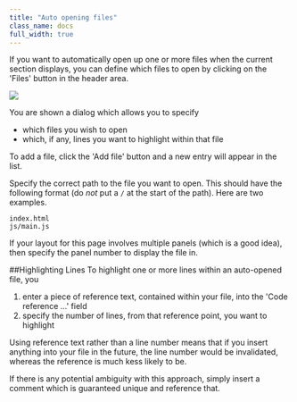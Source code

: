 ```yaml
---
title: "Auto opening files"
class_name: docs
full_width: true
---
```


If you want to automatically open up one or more files when the current section displays, you can define which files to open by clicking on the 'Files' button in the header area.

![](/img/docs/guides/files.png)

You are shown a dialog which allows you to specify

- which files you wish to open
- which, if any, lines you want to highlight within that file

To add a file, click the 'Add file' button and a new entry will appear in the list.

Specify the correct path to the file you want to open. This should have the following format (do *not* put a `/` at the start of the path). Here are two examples.


```
index.html
js/main.js
```

If your layout for this page involves multiple panels (which is a good idea), then specify the panel number to display the file in.


##Highlighting Lines
To highlight one or more lines within an auto-opened file, you 

1. enter a piece of reference text, contained within your file, into the 'Code reference ...' field
2. specify the number of lines, from that reference point, you want to highlight

Using reference text rather than a line number means that if you insert anything into your file in the future, the line number would be invalidated, whereas the reference is much kess likely to be.

If there is any potential ambiguity with this approach, simply insert a comment which is guaranteed unique and reference that.
